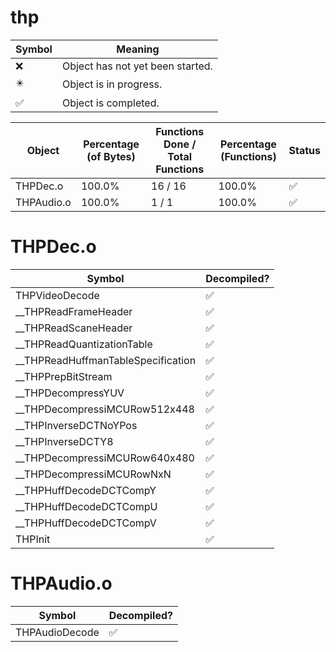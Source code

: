 # thp
| Symbol | Meaning 
| ------------- | ------------- 
| :x: | Object has not yet been started. 
| :eight_pointed_black_star: | Object is in progress. 
| :white_check_mark: | Object is completed. 


| Object | Percentage (of Bytes) | Functions Done / Total Functions | Percentage (Functions) | Status 
| ------------- | ------------- | ------------- | ------------- | ------------- 
| THPDec.o | 100.0% | 16 / 16 | 100.0% | :white_check_mark: 
| THPAudio.o | 100.0% | 1 / 1 | 100.0% | :white_check_mark: 


# THPDec.o
| Symbol | Decompiled? |
| ------------- | ------------- |
| THPVideoDecode | :white_check_mark: |
| __THPReadFrameHeader | :white_check_mark: |
| __THPReadScaneHeader | :white_check_mark: |
| __THPReadQuantizationTable | :white_check_mark: |
| __THPReadHuffmanTableSpecification | :white_check_mark: |
| __THPPrepBitStream | :white_check_mark: |
| __THPDecompressYUV | :white_check_mark: |
| __THPDecompressiMCURow512x448 | :white_check_mark: |
| __THPInverseDCTNoYPos | :white_check_mark: |
| __THPInverseDCTY8 | :white_check_mark: |
| __THPDecompressiMCURow640x480 | :white_check_mark: |
| __THPDecompressiMCURowNxN | :white_check_mark: |
| __THPHuffDecodeDCTCompY | :white_check_mark: |
| __THPHuffDecodeDCTCompU | :white_check_mark: |
| __THPHuffDecodeDCTCompV | :white_check_mark: |
| THPInit | :white_check_mark: |


# THPAudio.o
| Symbol | Decompiled? |
| ------------- | ------------- |
| THPAudioDecode | :white_check_mark: |


